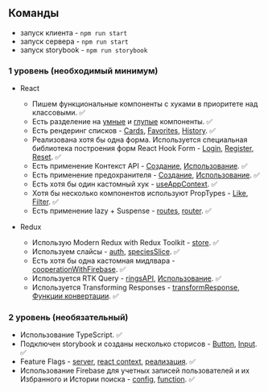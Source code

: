 ## Команды

- запуск клиента - `npm run start`
- запуск ceрвера - `npm run start`
- запуск storybook - `npm run storybook`

### 1 уровень (необходимый минимум)

- React

  - Пишем функциональные компоненты c хуками в приоритете над классовыми. ✅
  - Есть разделение на [умные](https://github.com/Danu-IT/thelordoftherings/blob/main/src/pages/General/Home/components/Filters/Filters.tsx#L9) и [глупые](https://github.com/Danu-IT/thelordoftherings/blob/main/src/components/UI/Button/Button.tsx#L14) компоненты. ✅
  - Есть рендеринг списков - [Cards](https://github.com/Danu-IT/thelordoftherings/blob/main/src/pages/General/Home/Home.tsx#L104), [Favorites](https://github.com/Danu-IT/thelordoftherings/blob/main/src/pages/Private/Favorite/Favorite.tsx#L18), [History](https://github.com/Danu-IT/thelordoftherings/blob/main/src/pages/Private/History/History.tsx#L54). ✅
  - Реализована хотя бы одна форма. Используется специальная библиотека построения форм React Hook Form - [Login](https://github.com/Danu-IT/thelordoftherings/blob/main/src/pages/Public/Login/Login.tsx#L27), [Register](https://github.com/Danu-IT/thelordoftherings/blob/main/src/pages/Public/Register/Register.tsx#L17), [Reset](https://github.com/Danu-IT/thelordoftherings/blob/main/src/pages/Public/Register/Register.tsx#L17). ✅
  - Есть применение Контекст API - [Создание](https://github.com/Danu-IT/thelordoftherings/blob/main/src/context/index.ts), [Использование](https://github.com/Danu-IT/thelordoftherings/blob/main/src/components/Card/Card.tsx#L28). ✅
  - Есть применение предохранителя - [Создание](https://github.com/Danu-IT/thelordoftherings/blob/main/src/components/ErrorBoundary/ErrorBoundary.tsx#L13), [Использование](https://github.com/Danu-IT/thelordoftherings/blob/main/src/index.tsx#L20). ✅
  - Есть хотя бы один кастомный хук - [useAppContext](https://github.com/Danu-IT/thelordoftherings/blob/main/src/hooks/useAppContext.ts). ✅
  - Хотя бы несколько компонентов используют PropTypes - [Like](https://github.com/Danu-IT/thelordoftherings/blob/main/src/components/Like/Like.jsx#L17), [Filter](https://github.com/Danu-IT/thelordoftherings/blob/main/src/components/Filter/Filter.jsx#L36). ✅
  - Есть применение lazy + Suspense - [routes](https://github.com/Danu-IT/thelordoftherings/blob/main/src/routes/index.ts#L3), [router](https://github.com/Danu-IT/thelordoftherings/blob/main/src/components/Router/Router.tsx#L13). ✅

- Redux
  - Использую Modern Redux with Redux Toolkit - [store](https://github.com/Danu-IT/thelordoftherings/blob/main/src/store/index.ts). ✅
  - Используем слайсы - [auth](https://github.com/Danu-IT/thelordoftherings/blob/main/src/store/slices/auth.ts#L22), [speciesSlice](https://github.com/Danu-IT/thelordoftherings/blob/main/src/store/slices/speciesSlice.ts#L18). ✅
  - Есть хотя бы одна кастомная мидлвара - [cooperationWithFirebase](https://github.com/Danu-IT/thelordoftherings/blob/main/src/store/middleware/cooperationWithFirebase.tsx#L5C14-L5C37). ✅
  - Используется RTK Query - [ringsAPI](https://github.com/Danu-IT/thelordoftherings/blob/main/src/store/services/RingsService.ts#L7), [Использование](https://github.com/Danu-IT/thelordoftherings/blob/main/src/store/services/RingsService.ts). ✅
  - Используется Transforming Responses - [transformResponse](https://github.com/Danu-IT/thelordoftherings/blob/main/src/store/services/RingsService.ts#L24), [Функции конвертации](https://github.com/Danu-IT/thelordoftherings/blob/main/src/utils/converter.ts#L2). ✅

### 2 уровень (необязательный)

- Использование TypeScript. ✅
- Подключен storybook и созданы несколько сторисов - [Button](https://github.com/Danu-IT/thelordoftherings/blob/main/src/components/UI/Button/Button.stories.tsx), [Input](https://github.com/Danu-IT/thelordoftherings/blob/main/src/components/UI/Input/Input.stories.tsx). ✅
- Feature Flags - [server](https://github.com/Danu-IT/thelordoftherings/blob/main/server/index.js), [react context](https://github.com/Danu-IT/thelordoftherings/blob/main/src/App/App.tsx#L42), [реализация](https://github.com/Danu-IT/thelordoftherings/blob/main/src/components/Card/Card.tsx#L28). ✅
- Использование Firebase для учетных записей пользователей и их Избранного и Истории поиска - [config](https://github.com/Danu-IT/thelordoftherings/blob/main/src/firebase/index.ts), [function](https://github.com/Danu-IT/thelordoftherings/blob/main/src/firebase/change.ts). ✅
